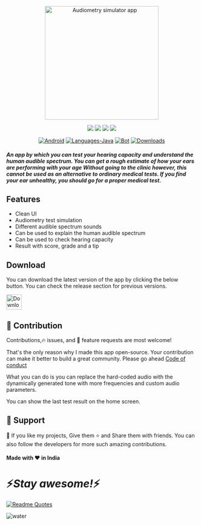 <p align="center"><img alt="Audiometry simulator app" height="300" src="https://th.bing.com/th/id/OIG4.Lx7YXzou28lDvDq4M6y3?w=270&h=270&c=6&r=0&o=5&dpr=1.3&pid=ImgGn"></p>

<p align="center">
  <img src="https://img.shields.io/github/license/ErrorxCode/EarAcuity?style=for-the-badge">
  <img src="https://img.shields.io/github/stars/ErrorxCode/EarAcuity?style=for-the-badge">
  <img src="https://img.shields.io/github/issues/ErrorxCode/EarAcuity?color=red&style=for-the-badge">
  <img src="https://img.shields.io/github/forks/ErrorxCode/EarAcuity?color=teal&style=for-the-badge">
</p>

<p align="center">
  <a href="#"><img alt="Android" src="https://img.shields.io/badge/Android-1dc400?style=flat-square&logo=android&logoColor=white"></a>
  <a href="#"><img alt="Languages-Java" src="https://img.shields.io/badge/Language-Java-1DA1F2?style=flat-square&logo=java"></a>
  <a href="#"><img alt="Bot" src="https://img.shields.io/badge/Version-v2-orange"></a>
  <a href="#"><img alt="Downloads" src="https://img.shields.io/github/downloads/ErrorxCode/EarAcuity/total.svg"></a>
  </p>

#####  An app by which you can test your hearing capacity and understand the human audible spectrum. You can get a rough estimate of how your ears are performing with your age Without going to the clinic however, this cannot be used as an alternative to ordinary medical tests. If you find your ear unhealthy, you should go for a proper medical test.


## Features

-   Clean UI
-   Audiometry test simulation
-   Different audible spectrum sounds
-   Can be used to explain the human audible spectrum
-   Can be used to check hearing capacity
-   Result with score, grade and a tip


## Download
You can download the latest version of the app by clicking the below button. You can check the release section for previous versions.

<a href="https://github.com/ErrorxCode/EarAcuity/releases/download/v2.0/EarAcuity-v2.0.apk"><img alt="Download" height=40 src="https://dabuttonfactory.com/button.png?t=Download now&f=Open+Sans-Bold&ts=25&tc=fff&hp=45&vp=20&c=11&bgt=unicolored&bgc=15d798"></a>


##  🎀 Contribution 
Contributions,🔥 issues, and 🥮 feature requests are most welcome!</p>

That's the only reason why I made this app open-source. Your contribution can make it better to build a great community. Please go ahead [Code of conduct](/CODE_OF_CONDUCT.md)

What you can do is you can replace the hard-coded audio with the dynamically generated tone with more frequencies and custom audio parameters.

You can show the last test result on the home screen.


## 🤝 Support
💙 If you like my projects, Give them ⭐ and Share them with friends. You can also follow the developers for more such amazing contributions.

#### Made with ❤️ in India

<h1 align='left'>⚡️<i>Stay awesome!</i>⚡️</h1>


[![Readme Quotes](https://quotes-github-readme.vercel.app/api?type=horizontal&theme=light)](https://github.com/piyushsuthar/github-readme-quotes)


![water](https://raw.githubusercontent.com/mayhemantt/mayhemantt/Update/svg/Bottom.svg)


